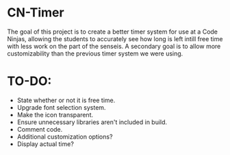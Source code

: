 # CN-Timer
The goal of this project is to create a better timer system for use at a Code Ninjas, allowing the students to accurately see how long is left intill free time with less work on the part of the senseis. A secondary goal is to allow more customizability than the previous timer system we were using. 

# TO-DO:
- State whether or not it is free time.
- Upgrade font selection system.
- Make the icon transparent.
- Ensure unnecessary libraries aren't included in build.
- Comment code.
- Additional customization options?
- Display actual time?
